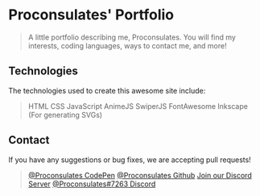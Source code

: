 # Proconsulates' Portfolio
> A little portfolio describing me, Proconsulates. You will find my interests, coding languages, ways to contact me, and more!

## Technologies
The technologies used to create this awesome site include:
> HTML
> CSS
> JavaScript
> AnimeJS
> SwiperJS
> FontAwesome
> Inkscape (For generating SVGs)

## Contact
If you have any suggestions or bug fixes, we are accepting pull requests!<br/>
> [@Proconsulates CodePen](https://codepen.io/proconsulates/)
> [@Proconsulates Github](https://github.com/Lucas-02/)
> [Join our Discord Server](https://discord.st/Legit-Programming)
> [@Proconsulates#7263 Discord](https://discord.com/channels/@me)
